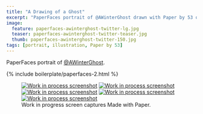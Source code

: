 ```yaml
---
title: "A Drawing of a Ghost"
excerpt: "PaperFaces portrait of @AWinterGhost drawn with Paper by 53 on an iPad."
image: 
  feature: paperfaces-awinterghost-twitter-lg.jpg
  teaser: paperfaces-awinterghost-twitter-teaser.jpg
  thumb: paperfaces-awinterghost-twitter-150.jpg
tags: [portrait, illustration, Paper by 53]
---
```


PaperFaces portrait of [@AWinterGhost](http://twitter.com/AWinterGhost).

{% include boilerplate/paperfaces-2.html %}

<figure class="third">
  <a href="{{ site.url }}/assets/images/paperfaces-awinterghost-process-1-lg.jpg"><img src="{{ site.url }}/assets/images/paperfaces-awinterghost-process-1-600.jpg" alt="Work in process screenshot"></a>
  <a href="{{ site.url }}/assets/images/paperfaces-awinterghost-process-2-lg.jpg"><img src="{{ site.url }}/assets/images/paperfaces-awinterghost-process-2-600.jpg" alt="Work in process screenshot"></a>
  <a href="{{ site.url }}/assets/images/paperfaces-awinterghost-process-3-lg.jpg"><img src="{{ site.url }}/assets/images/paperfaces-awinterghost-process-3-600.jpg" alt="Work in process screenshot"></a>
  <a href="{{ site.url }}/assets/images/paperfaces-awinterghost-process-4-lg.jpg"><img src="{{ site.url }}/assets/images/paperfaces-awinterghost-process-4-600.jpg" alt="Work in process screenshot"></a>
  <a href="{{ site.url }}/assets/images/paperfaces-awinterghost-process-5-lg.jpg"><img src="{{ site.url }}/assets/images/paperfaces-awinterghost-process-5-600.jpg" alt="Work in process screenshot"></a>
  <figcaption>Work in progress screen captures Made with Paper.</figcaption>
</figure>
